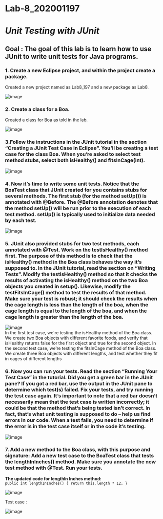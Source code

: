 # Lab-8_202001197
# *Unit Testing with JUnit*  
## Goal : The goal of this lab is to learn how to use JUnit to write unit tests for Java programs.  
### 1. Create a new Eclipse project, and within the project create a package.  
Created a new project named as Lab8_197 and a new package as Lab8.  
  
![image](https://user-images.githubusercontent.com/77341773/233332683-4ca54c8c-364c-4efa-a91d-a4490d6ebb43.png)

### 2. Create a class for a Boa.
Created a class for Boa as told in the lab.  

![image](https://user-images.githubusercontent.com/77341773/233333101-cf7a3c31-71c9-4029-84ca-28c785a9a023.png)

### 3.Follow the instructions in the JUnit tutorial in the section “Creating a JUnit Test Case in Eclipse”. You’ll be creating a test case for the class Boa. When you’re asked to select test method stubs, select both isHealthy() and fitsInCage(int).  
   
![image](https://user-images.githubusercontent.com/77341773/233333256-ad2b47db-2149-4d7e-b48f-d09d7d6b2abf.png)
  
### 4. Now it’s time to write some unit tests. Notice that the BoaTest class that JUnit created for you contains stubs for several methods. The first stub (for the method setUp()) is annotated with @Before. The @Before annotation denotes that the method setUp() will be run prior to the execution of each test method. setUp() is typically used to initialize data needed by each test.
  
  ![image](https://user-images.githubusercontent.com/77341773/233333989-2368f962-8ccb-46b9-b5c1-aa94f275f92a.png)
### 5. JUnit also provided stubs for two test methods, each annotated with @Test. Work on the testIsHealthy() method first. The purpose of this method is to check that the isHealthy() method in the Boa class behaves the way it’s supposed to. In the JUnit tutorial, read the section on “Writing Tests”. Modify the testIsHealthy() method so that it checks the results of activating the isHealthy() method on the two Boa objects you created in setup(). Likewise, modify the testFitsInCage() method to test the results of that method. Make sure your test is robust; it should check the results when the cage length is less than the length of the boa, when the cage length is equal to the length of the boa, and when the cage length is greater than the length of the boa.
  
  ![image](https://user-images.githubusercontent.com/77341773/233343149-6ead4fab-9aa8-4197-9176-253742b0a035.png)  
In the first test case, we're testing the isHealthy method of the Boa class. We create two Boa objects with different favorite foods, and verify that isHealthy returns false for the first object and true for the second object.
In the second test case, we're testing the fitsInCage method of the Boa class. We create three Boa objects with different lengths, and test whether they fit in cages of different lengths
### 6. Now you can run your tests. Read the section “Running Your Test Case” in the tutorial. Did you get a green bar in the JUnit pane? If you got a red bar, use the output in the JUnit pane to determine which test(s) failed. Fix your tests, and try running the test case again. It’s important to note that a red bar doesn’t necessarily mean that the test case is written incorrectly; it could be that the method that’s being tested isn’t correct. In fact, that’s what unit testing is supposed to do – help us find errors in our code. When a test fails, you need to determine if the error is in the test case itself or in the code it’s testing.
  
![image](https://user-images.githubusercontent.com/77341773/233344067-c08e5351-9d35-4d4a-bf2e-a507977b84d2.png)
  
### 7. Add a new method to the Boa class, with this purpose and signature: Add a new test case to the BoaTest class that tests the lengthInInches() method. Make sure you annotate the new test method with @Test. Run your tests.
  
**The updated code for lengthIn Inches method:**  
`public int lengthInInches() {
    return this.length * 12;
}`
  
![image](https://user-images.githubusercontent.com/77341773/233345241-92436e5d-abe1-41c0-9370-97413ec826cd.png)
  
Test case :  
  
![image](https://user-images.githubusercontent.com/77341773/233345821-0e95e183-38b9-4d19-ab45-17fd16234cce.png)


